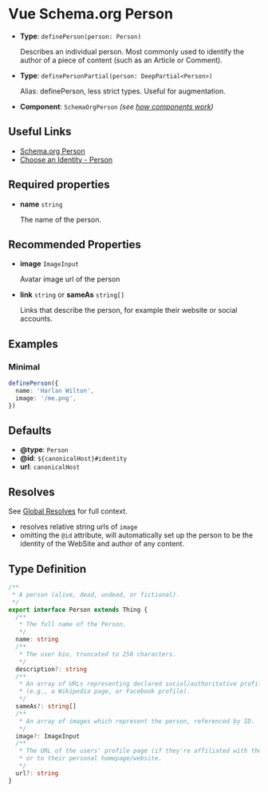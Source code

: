 # Vue Schema.org Person

- **Type**: `definePerson(person: Person)`

  Describes an individual person. Most commonly used to identify the author of a piece of content (such as an Article or Comment).

- **Type**: `definePersonPartial(person: DeepPartial<Person>)`

  Alias: definePerson, less strict types. Useful for augmentation.

- **Component**: `SchemaOrgPerson` _(see [how components work](/components/))_


## Useful Links

- [Schema.org Person](https://schema.org/Person)
- [Choose an Identity - Person](/guide/guides/identity.html#person)


## Required properties

- **name** `string`

  The name of the person.

## Recommended Properties

- **image**  `ImageInput`

  Avatar image url of the person

- **link** `string` or **sameAs** `string[]`

  Links that describe the person, for example their website or social accounts.

## Examples

### Minimal

```ts
definePerson({
  name: 'Harlan Wilton',
  image: '/me.png',
})
```

## Defaults

- **@type**: `Person`
- **@id**: `${canonicalHost}#identity`
- **url**: `canonicalHost`

## Resolves

See [Global Resolves](/guide/how-it-works.html#global-resolves) for full context.

- resolves relative string urls of `image`
- omitting the `@id` attribute, will automatically set up the person to be the identity of the WebSite and author
  of any content.

## Type Definition

```ts
/**
 * A person (alive, dead, undead, or fictional).
 */
export interface Person extends Thing {
  /**
   * The full name of the Person.
   */
  name: string
  /**
   * The user bio, truncated to 250 characters.
   */
  description?: string
  /**
   * An array of URLs representing declared social/authoritative profiles of the person
   * (e.g., a Wikipedia page, or Facebook profile).
   */
  sameAs?: string[]
  /**
   * An array of images which represent the person, referenced by ID.
   */
  image?: ImageInput
  /**
   * The URL of the users' profile page (if they're affiliated with the site in question),
   * or to their personal homepage/website.
   */
  url?: string
}
```
